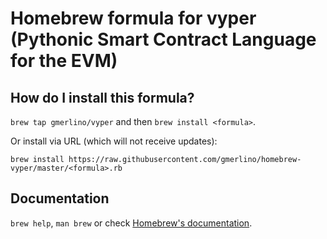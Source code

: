 # Homebrew formula for vyper (Pythonic Smart Contract Language for the EVM)
## How do I install this formula?
`brew tap gmerlino/vyper` and then `brew install <formula>`.

Or install via URL (which will not receive updates):

```
brew install https://raw.githubusercontent.com/gmerlino/homebrew-vyper/master/<formula>.rb
```

## Documentation
`brew help`, `man brew` or check [Homebrew's documentation](https://github.com/Homebrew/brew/tree/master/share/doc/homebrew#readme).
